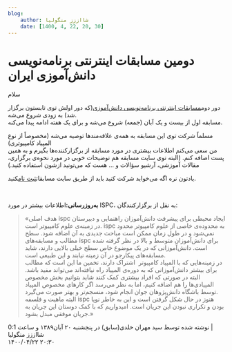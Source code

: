 ```yaml
---
blog:
    author: شااززز منگولیا
    date: [1400, 4, 22, 20, 30]
---
```

# دومین مسابقات اینترنتی برنامه‌نویسی دانش‌آموزی ایران

<div class="cnt">
سلام<p>دور دوم<a href="http://ispc.schoolnet.ir/">مسابقات اینترنتی برنامه‌نویسی دانش‌آموزی</a>(که دور اولش توی تابستون برگزار شد) به زودی شروع می‌شه.<br/>مسابقه اول از بیست و یک آبان (جمعه) شروع می‌شه و برای یک هفته ادامه پیدا می‌کنه.</p>
<p>مسلماً شرکت توی این مسابقه به همه‌ی علاقه‌مندها توصیه می‌شه (مخصوصاً از نوع المپیاد کامپیوتری)<br/>من سعی می‌کنم اطلاعات بیشتری در مورد مسابقه از برگزارکننده‌ها بگیرم و به همین پست اضافه کنم. (البته توی سایت مسابقه هم توضیحات خوبی در مورد نحوه‌ی برگزاری، مقالات آموزشی، آرشیو سؤالات و ... هست که می‌تونید ازشون استفاده کنید.)</p>
<p>یادتون نره اگه می‌خواید شرکت کنید باید از طریق سایت مسابقات<a href="http://ispc.schoolnet.ir/user/register">ثبت نام</a>کنید.</p>
<p><br/></p>
<p><strong>به‌روز‌رسانی:</strong>اطلاعات بیشتر در مورد ISPC، به نقل از برگزارکنندگان:</p>
<div><blockquote>«هدف اصلی ispc ایجاد محیطی برای پیشرفت دانش‌آموزان 
راهنمایی و دبیرستان در زمینه‌ی علوم کامپیوتر است. ispc به محدوده‌ی خاصی 
از علوم کامپیوتر محدود نمی‌شود و در طول زمان ممکن است مباحث 
جدیدی به آن اضافه شود. سطح مطالب و مسابقه‌های ispc برای دانش‌آموزان 
متوسط و بالا در نظر گرفته شده است. دانش‌آموزانی که در یک موضوع 
خاص سطح خیلی بالایی دارند، شاید مسابقه‌های پیکارجو در آن زمینه نیابند و 
این طبیعی است.<br dir="RTL"/>در زمینه‌هایی که با المپیاد کامپیوتر  اشتراک دارند، 
تخمین ما این است که مطالب برای بیشتر دانش‌آموزانی که به دوره‌ی المپیاد 
راه نیافته‌اند می‌تواند مفید باشد. البته در صورتی که افراد بیشتری کمک کنند شاید 
بتوانیم بخش مخصوص المپیادی‌ها را هم اضافه کنیم، اما به نظر می‌رسد اگر 
کارهای مخصوص المپیاد توسط باشگاه دانش‌پژوهان جوان انجام شود، منسجم‌تر و بهتر صورت می‌گیرد.<br dir="RTL"/>البته ماهیت و فلسفه ispc هنوز در حال شکل گرفتن است و
 این به خاطر نوپا بودن و تکراری نبودن این جریان است. امیدواریم که با کمک
 دوستان این جریان به جریان موفقی مبدل بشود.»</blockquote></div>
<div class="postDesc">نوشته شده توسط سید مهران خلدی(سابق) در پنجشنبه ۲۰ آبان۱۳۸۹ و ساعت 0:1 
	 |</div>
</div>

<div class="blog-info">
    <div class="blog-author">شااززز منگولیا</div>
    <div class="blog-date">۱۴۰۰/۰۴/۲۲ ۲۰:۳۰</div>
</div>

